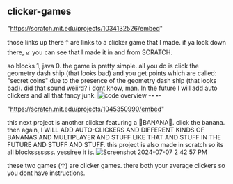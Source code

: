 ## clicker-games

"https://scratch.mit.edu/projects/1034132526/embed"

 those links up there 🡑  are links to a clicker game that I made.
 if ya look down there, ↙ you can see that I made it in and from SCRATCH.
 
 so blocks 1, java 0.
 the game is pretty simple.
 all you do is click the geometry dash ship (that looks bad) and you get points which are called:
 "secret coins" due to the presence of the geometry dash ship (that looks bad).
 did that sound weiird? i dont know, man.
 In the future I will add auto clickers and all that fancy junk. 
 ![code overview](https://github.com/isawesom3/clicker-games/assets/173570795/9539b614-dfd8-4628-ad19-0108ff9b2c04)
 -_______________________________________________________________________________________________________________________-
 -_______________________________________________________________________________________________________________________-
 
"https://scratch.mit.edu/projects/1045350990/embed"

this next project is another clicker featuring a 🐒BANANA🍌.
click the banana.
then again,
I WILL ADD AUTO-CLICKERS AND DIFFERENT KINDS OF BANANAS AND MULTIPLAYER AND STUFF LIKE THAT AND STUFF IN THE FUTURE AND STUFF AND STUFF.
this project is also made in scratch
so its all blocksssssss. yessiree it is.
![Screenshot 2024-07-07 2 42 57 PM](https://github.com/isawesom3/clicker-games/assets/173570795/d34dd738-d480-4f90-838d-fa79a04a1d4e)







these two games (↑) are clicker games. there both your average clickers so you dont have instructions.
